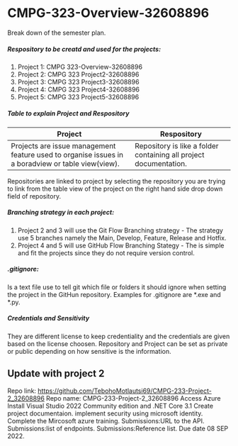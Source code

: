 # CMPG-323-Overview-32608896
Break down of the semester plan.
##### Respository to be creatd and used for the projects:
1. Project 1: CMPG 323-Overview-32608896
2. Project 2: CMPG 323 Project2-32608896
3. Project 3: CMPG 323 Project3-32608896
4. Project 4: CMPG 323 Project4-32608896
5. Project 5: CMPG 323 Project5-32608896

##### Table to explain Project and Respository

| Project                                                                                          | Respository                                                               |
|------------------------------------------------------------------------------------------------- |---------------------------------------------------------------------------|
| Projects are issue management feature used to organise issues in a boradview or table view(view).| Repository is like a folder containing all project documentation.         |                                                                         |             

Repositories are linked to project by selecting the repository you are trying to link from the table view of the project on the right hand side drop down field of repository.

##### Branching strategy in each project:
1. Project 2 and 3 will use the Git Flow Branching strategy - The strategy use 5 branches namely the Main, Develop, Feature, Release and Hotfix.
2. Project 4 and 5 will use GitHub Flow Branching Stategy - The is simple and fit the projects since they do not require version control. 

##### .gitignore:
Is a text file use to tell git which file or folders it should ignore when setting the project in the GitHun repository. Examples for .gitignore are *.exe and *.py.

##### Credentials and Sensitivity
They are different license to keep credentiality and the credentials are given based on the license choosen. Repository and Project can be set as private or public depending on how sensitive is the information.

## Update with project 2
Repo link: https://github.com/TebohoMotlautsi69/CMPG-233-Project-2_32608896
Repo name: CMPG-233-Project-2_32608896
Access Azure
Install Visual Studio 2022 Community edition and .NET Core 3.1
Create project documentaion.
implement security using microsoft identity.
Complete the  Mircosoft azure training.
Submissions:URL to the API.
Submissions:list of endpoints.
Submissions:Reference list.
Due date 08 SEP 2022.
